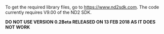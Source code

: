 To get the required library files, go to https://www.nd2sdk.com. The code currently requires V9.00 of the ND2 SDK.

**DO NOT USE VERSION 0.2Beta RELEASED ON 13 FEB 2018 AS IT DOES NOT WORK**